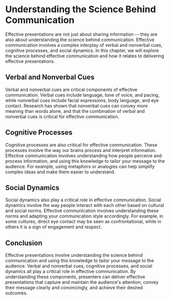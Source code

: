 Understanding the Science Behind Communication
===========================================================================================

Effective presentations are not just about sharing information -- they are also about understanding the science behind communication. Effective communication involves a complex interplay of verbal and nonverbal cues, cognitive processes, and social dynamics. In this chapter, we will explore the science behind effective communication and how it relates to delivering effective presentations.

Verbal and Nonverbal Cues
-------------------------

Verbal and nonverbal cues are critical components of effective communication. Verbal cues include language, tone of voice, and pacing, while nonverbal cues include facial expressions, body language, and eye contact. Research has shown that nonverbal cues can convey more meaning than words alone, and that the combination of verbal and nonverbal cues is critical for effective communication.

Cognitive Processes
-------------------

Cognitive processes are also critical for effective communication. These processes involve the way our brains process and interpret information. Effective communication involves understanding how people perceive and process information, and using this knowledge to tailor your message to the audience. For example, using metaphors or analogies can help simplify complex ideas and make them easier to understand.

Social Dynamics
---------------

Social dynamics also play a critical role in effective communication. Social dynamics involve the way people interact with each other based on cultural and social norms. Effective communication involves understanding these norms and adapting your communication style accordingly. For example, in some cultures, direct eye contact may be seen as confrontational, while in others it is a sign of engagement and respect.

Conclusion
----------

Effective presentations involve understanding the science behind communication and using this knowledge to tailor your message to the audience. Verbal and nonverbal cues, cognitive processes, and social dynamics all play a critical role in effective communication. By understanding these components, presenters can deliver effective presentations that capture and maintain the audience's attention, convey their message clearly and convincingly, and achieve their desired outcomes.
